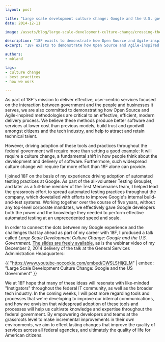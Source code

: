```yaml
---
layout: post

title: "Large scale development culture change: Google and the U.S. government"
date: 2014-12-11

image: /assets/blog/large-scale-development-culture-change/crossing-the-chasm-rainbow-of-death.jpg

description: "18F exists to demonstrate how Open Source and Agile-inspired methodologies are critical to an effective, efficient, modern delivery process. However, driving adoption of these tools and practices throughout the federal government will require more than setting a good example. My recent talk at the GSA, available on YouTube, connects the dots between grassroots automated testing adoption at Google and the challenges facing similar culture change across Federal IT development."
excerpt: "18F exists to demonstrate how Open Source and Agile-inspired methodologies are critical to an effective, efficient, modern delivery process. However, driving adoption of these tools and practices throughout the federal government will require more than setting a good example. My recent talk at the GSA, available on YouTube, connects the dots between grassroots automated testing adoption at Google and the challenges facing similar culture change across Federal IT development."

authors:
- mbland

tags:
- culture change
- best practices
- how we work

---
```

As part of 18F's mission to deliver effective, user-centric services focused on the interaction between government and the people and businesses it serves, we are also committed to demonstrating how Open Source and Agile-inspired methodologies are critical to an effective, efficient, modern delivery process. We believe these methods produce better software and services at lower cost than previous models, build trust and goodwill amongst citizens and the tech industry, and help to attract and retain technical talent.

However, driving adoption of these tools and practices throughout the federal government will require more than setting a good example: It will require a culture change, a fundamental shift in how people think about the development and delivery of software. Furthermore, such widespread culture change will require far more effort than 18F alone can provide.

<!-- more -->

I joined 18F on the basis of my experience driving adoption of automated testing practices at Google. As part of the all-volunteer Testing Grouplet, and later as a full-time member of the Test Mercenaries team, I helped lead the grassroots effort to spread automated testing practices throughout the company, which dovetailed with efforts to improve Google's internal build-and-test systems. Working together over the course of five years, without any top-level corporate mandates, we effectively gave Google developers both the power and the knowledge they needed to perform effective automated testing at an unprecedented speed and scale.

In order to connect the dots between my Google experience and the challenges that lay ahead as part of my career with 18F, I produced a talk called _Large Scale Development Culture Change: Google and the U.S. Government_. [The slides are freely available](https://goo.gl/TU2pii), as is the webinar video of my December 2, 2014 delivery of the talk at the General Services Administration Headquarters:

{{ "https://www.youtube-nocookie.com/embed/CWSLSHljQLM" | embed: "Large Scale Development Culture Change: Google and the US Government" }}

We at 18F hope that many of these ideas will resonate with like-minded "Instigators" throughout the federal IT community, as well as the broader tech industry. In the coming weeks, I will post more regarding tools and processes that we're developing to improve our internal communications, and how we envision that widespread adoption of these tools and processes will help us cultivate knowledge and expertise throughout the federal government. By empowering developers and teams at the grassroots level to make incremental improvements in their own environments, we aim to effect lasting changes that improve the quality of services across all federal agencies, and ultimately the quality of life for American citizens.
